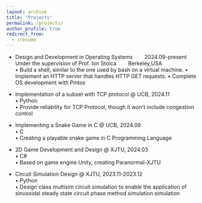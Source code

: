 ```yaml
---
layout: archive
title: "Projects"
permalink: /projects/
author_profile: true
redirect_from:
  - /resume
---
```

* Design and Development in Operating Systems &nbsp;&nbsp;&nbsp;&nbsp;&nbsp;&nbsp;  2024.09-present    
  Under the supervision of Prof. Ion Stoica   &nbsp;&nbsp;&nbsp;&nbsp;&nbsp;&nbsp;     Berkeley,USA   
  • Build a shell, similar to the one used by bash on a virtual machine.
  • Implement an HTTP server that handles HTTP GET requests.
  • Complete OS development with Pintos      
  
* Implementation of a subset with TCP protocol @ UCB, 2024.11  
  • Python   
  • Provide reliability for TCP Protocol, though it won't include congestion control  

* Implementing a Snake Game in C @ UCB, 2024.09  
  • C     
  • Creating a playable snake game in C Programming Language    

* 2D Game Development and Design @ XJTU, 2024.03   
  • C#   
  • Based on game engine Unity, creating Paranormal-XJTU   

* Circuit Simulation Design @ XJTU, 2023.11-2023.12   
  • Python   
  • Design class multisim circuit simulation to enable the application of sinusoidal steady state circuit phase method simulation simulation     
